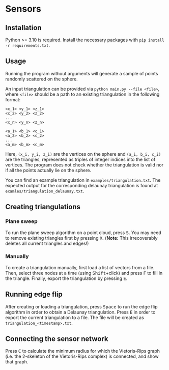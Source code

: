 # Sensors

## Installation

Python >= 3.10 is required. Install the necessary packages with `pip install -r requirements.txt`.

## Usage

Running the program without arguments will generate a sample of points randomly scattered on the sphere.

An input triangulation can be provided via `python main.py --file <file>`, where `<file>` should be a path to an existing triangulation in the following format:

```
<x_1> <y_1> <z_1>
<x_2> <y_2> <z_2>
...
<x_n> <y_n> <z_n>

<a_1> <b_1> <c_1>
<a_2> <b_2> <c_2>
...
<a_m> <b_m> <c_m>
```

Here, `(x_i, y_i, z_i)` are the vertices on the sphere and `(a_i, b_i, c_i)` are the triangles, represented as triples
of integer indices into the list of vertices. The program does not check whether the triangulation is valid nor if all
the points actually lie on the sphere.

You can find an example triangulation in `examples/triangulation.txt`. The expected output for the corresponding
delaunay triangulation is found at `examles/triangulation_delaunay.txt`.

## Creating triangulations

### Plane sweep

To run the plane sweep algorithm on a point cloud, press <kbd>S</kbd>. You may need to remove existing triangles first
by pressing <kbd>X</kbd>. (**Note:** This irrecoverably deletes all current triangles and edges!)

### Manually

To create a triangulation manually, first load a list of vectors from a file.
Then, select three nodes at a time (using <kbd>Shift</kbd>+click) and press <kbd>F</kbd> to fill in the triangle.
Finally, export the triangulation by pressing <kbd>E</kbd>.

## Running edge flip

After creating or loading a triangulation, press <kbd>Space</kbd> to run the edge flip algorithm in order to obtain a
Delaunay triangulation. Press <kbd>E</kbd> in order to export the current triangulation to a file. The file will be
created as `triangulation_<timestamp>.txt`.

## Connecting the sensor network

Press <kbd>C</kbd> to calculate the minimum radius for which the Vietoris-Rips graph (i.e. the 2-skeleton of the
Vietoris-Rips complex) is connected, and show that graph.
